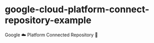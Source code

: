 google-cloud-platform-connect-repository-example
================================================

Google :cloud: Platform Connected Repository :electric_plug:
